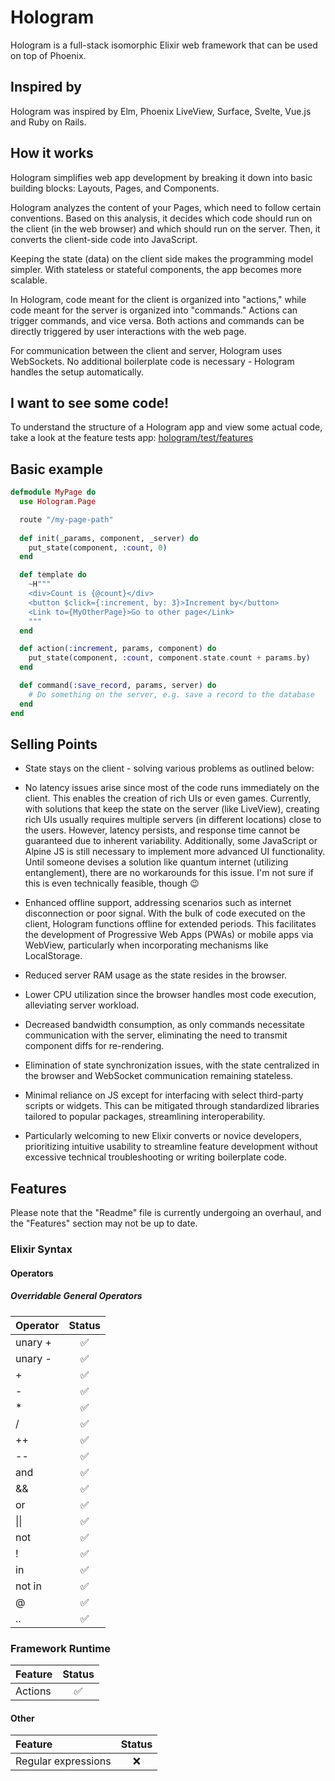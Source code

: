# Hologram

Hologram is a full-stack isomorphic Elixir web framework that can be used on top of Phoenix.

## Inspired by

Hologram was inspired by Elm, Phoenix LiveView, Surface, Svelte, Vue.js and Ruby on Rails.

## How it works

Hologram simplifies web app development by breaking it down into basic building blocks: Layouts, Pages, and Components.

Hologram analyzes the content of your Pages, which need to follow certain conventions. Based on this analysis, it decides which code should run on the client (in the web browser) and which should run on the server. Then, it converts the client-side code into JavaScript.

Keeping the state (data) on the client side makes the programming model simpler. With stateless or stateful components, the app becomes more scalable.

In Hologram, code meant for the client is organized into "actions," while code meant for the server is organized into "commands." Actions can trigger commands, and vice versa. Both actions and commands can be directly triggered by user interactions with the web page.

For communication between the client and server, Hologram uses WebSockets. No additional boilerplate code is necessary - Hologram handles the setup automatically.

## I want to see some code!

To understand the structure of a Hologram app and view some actual code, take a look at the feature tests app: [hologram/test/features](https://github.com/bartblast/hologram/tree/master/test/features)

## Basic example

```elixir
defmodule MyPage do
  use Hologram.Page

  route "/my-page-path"
    
  def init(_params, component, _server) do
    put_state(component, :count, 0)
  end

  def template do
    ~H"""
    <div>Count is {@count}</div>
    <button $click={:increment, by: 3}>Increment by</button>
    <Link to={MyOtherPage}>Go to other page</Link>
    """
  end

  def action(:increment, params, component) do
    put_state(component, :count, component.state.count + params.by)
  end

  def command(:save_record, params, server) do
    # Do something on the server, e.g. save a record to the database
  end
end
```

## Selling Points

* State stays on the client - solving various problems as outlined below:

* No latency issues arise since most of the code runs immediately on the client. This enables the creation of rich UIs or even games. Currently, with solutions that keep the state on the server (like LiveView), creating rich UIs usually requires multiple servers (in different locations) close to the users. However, latency persists, and response time cannot be guaranteed due to inherent variability. Additionally, some JavaScript or Alpine JS is still necessary to implement more advanced UI functionality. Until someone devises a solution like quantum internet (utilizing entanglement), there are no workarounds for this issue. I'm not sure if this is even technically feasible, though :wink:

* Enhanced offline support, addressing scenarios such as internet disconnection or poor signal. With the bulk of code executed on the client, Hologram functions offline for extended periods. This facilitates the development of Progressive Web Apps (PWAs) or mobile apps via WebView, particularly when incorporating mechanisms like LocalStorage.

* Reduced server RAM usage as the state resides in the browser.

* Lower CPU utilization since the browser handles most code execution, alleviating server workload.

* Decreased bandwidth consumption, as only commands necessitate communication with the server, eliminating the need to transmit component diffs for re-rendering.

* Elimination of state synchronization issues, with the state centralized in the browser and WebSocket communication remaining stateless.

* Minimal reliance on JS except for interfacing with select third-party scripts or widgets. This can be mitigated through standardized libraries tailored to popular packages, streamlining interoperability.

* Particularly welcoming to new Elixir converts or novice developers, prioritizing intuitive usability to streamline feature development without excessive technical troubleshooting or writing boilerplate code.

## Features

Please note that the "Readme" file is currently undergoing an overhaul, and the "Features" section may not be up to date.

### Elixir Syntax

#### Operators

##### Overridable General Operators

| Operator | Status             |
| :------- | :----------------: |
| unary +  | :white_check_mark: |
| unary -  | :white_check_mark: |
| +        | :white_check_mark: |
| -        | :white_check_mark: |
| *        | :white_check_mark: |
| /        | :white_check_mark: |
| ++       | :white_check_mark: |
| --       | :white_check_mark: |
| and      | :white_check_mark: |
| &&       | :white_check_mark: |
| or       | :white_check_mark: |
| \|\|     | :white_check_mark: |
| not      | :white_check_mark: |
| !        | :white_check_mark: |
| in       | :white_check_mark: |
| not in   | :white_check_mark: |
| @        | :white_check_mark: |
| ..       | :white_check_mark: |

### Framework Runtime

| Feature     | Status             |
| :---------- | :----------------: |
| Actions     | :white_check_mark: |

#### Other

| Feature                        | Status             |
| :----------------------------- | :----------------: |
| Regular expressions            | :x:                |